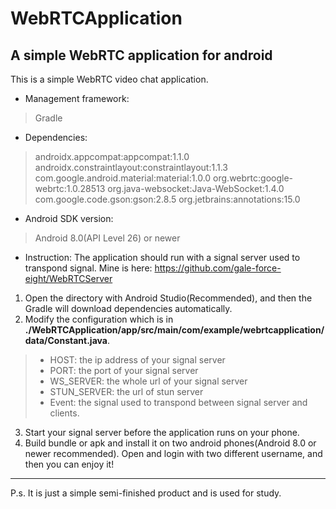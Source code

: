 # WebRTCApplication
A simple WebRTC application for android
---
This is a simple WebRTC video chat application.
* Management framework:
> Gradle
* Dependencies:
> androidx.appcompat:appcompat:1.1.0
> androidx.constraintlayout:constraintlayout:1.1.3
> com.google.android.material:material:1.0.0
> org.webrtc:google-webrtc:1.0.28513
> org.java-websocket:Java-WebSocket:1.4.0
> com.google.code.gson:gson:2.8.5
> org.jetbrains:annotations:15.0
* Android SDK version:
> Android 8.0(API Level 26) or newer
* Instruction:
The application should run with a signal server used to transpond signal. Mine is here:
https://github.com/gale-force-eight/WebRTCServer
1. Open the directory with Android Studio(Recommended), and then the Gradle will download dependencies automatically.
2. Modify the configuration which is in **./WebRTCApplication/app/src/main/com/example/webrtcapplication/data/Constant.java**. 
> * HOST: the ip address of your signal server
> * PORT: the port of your signal server
> * WS_SERVER: the whole url of your signal server
> * STUN_SERVER: the url of stun server
> * Event: the signal used to transpond between signal server and clients.
3. Start your signal server before the application runs on your phone.
4. Build bundle or apk and install it on two android phones(Android 8.0 or newer recommended). Open and login with two different username, and then you can enjoy it!
---
P.s. It is just a simple semi-finished product and is used for study.
